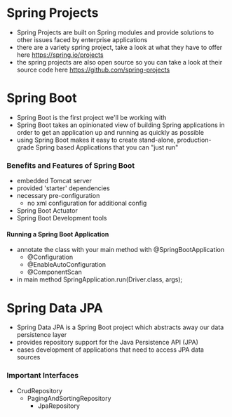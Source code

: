 # Spring Projects
- Spring Projects are built on Spring modules and provide solutions to other issues faced by enterprise applications
- there are a variety spring project, take a look at what they have to offer here https://spring.io/projects
- the spring projects are also open source so you can take a look at their source code here https://github.com/spring-projects

# Spring Boot
- Spring Boot is the first project we'll be working with
- Spring Boot takes an opinionated view of building Spring applications in order to get an application up and running as quickly as possible
- using Spring Boot makes it easy to create stand-alone, production-grade Spring based Applications that you can "just run"

### Benefits and Features of Spring Boot
- embedded Tomcat server
- provided 'starter' dependencies
- necessary pre-configuration 
    - no xml configuration for additional config
- Spring Boot Actuator
- Spring Boot Development tools

#### Running a Spring Boot Application
- annotate the class with your main method with @SpringBootApplication
    - @Configuration 
    - @EnableAutoConfiguration 
    - @ComponentScan
- in main method SpringApplication.run(Driver.class, args);



# Spring Data JPA
- Spring Data JPA is a Spring Boot project which abstracts away our data persistence layer
- provides repository support for the Java Persistence API (JPA)
- eases development of applications that need to access JPA data sources

### Important Interfaces
- CrudRepository
    - PagingAndSortingRepository
        - JpaRepository